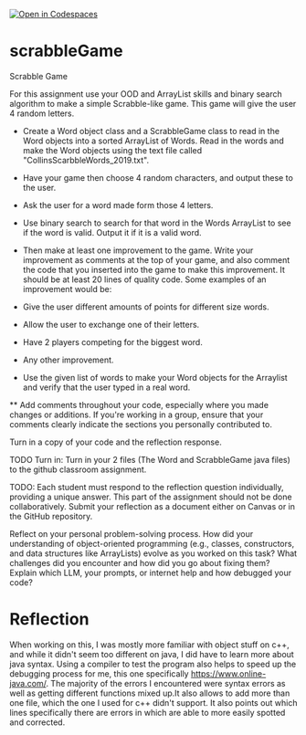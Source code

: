 [![Open in Codespaces](https://classroom.github.com/assets/launch-codespace-2972f46106e565e64193e422d61a12cf1da4916b45550586e14ef0a7c637dd04.svg)](https://classroom.github.com/open-in-codespaces?assignment_repo_id=19868763)
# scrabbleGame

Scrabble Game 

For this assignment use your OOD and ArrayList skills and binary search algorithm to make a simple Scrabble-like game.  This game will give the user 4 random letters.  

* Create a Word object class and a ScrabbleGame class to read in the Word objects into a sorted ArrayList of Words. Read in the words and make the Word objects using the text file called "CollinsScarbbleWords_2019.txt".
* Have your game then choose 4 random characters, and output these to the user.
* Ask the user for a word made form those 4 letters.
* Use binary search to search for that word in the Words ArrayList to see if the word is valid. Output it if it is a valid word.
* Then make at least one improvement to the game.  Write your improvement as comments at the top of your game, and also comment the code that you inserted into the game to make this improvement.  It should be at least 20 lines of quality code. Some examples of an improvement would be:

* Give the user different amounts of points for different size words.
* Allow the user to exchange one of their letters.
* Have 2 players competing for the biggest word.
* Any other improvement.
* Use the given list of words to make your Word objects for the Arraylist and verify that the user typed in a real word.

** Add comments throughout your code, especially where you made changes or additions. If you're working in a group, ensure that your comments clearly indicate the sections you personally contributed to.

Turn in a copy of your code and the reflection response.

TODO Turn in: Turn in your 2 files (The Word and ScrabbleGame java files) to the github classroom assignment.

TODO: Each student must respond to the reflection question individually, providing a unique answer. This part of the assignment should not be done collaboratively. Submit your reflection as a document either on Canvas or in the GitHub repository.

Reflect on your personal problem-solving process. How did your understanding of object-oriented programming (e.g., classes, constructors, and data structures like ArrayLists) evolve as you worked on this task? What challenges did you encounter and how did you go about fixing them? Explain which LLM, your prompts, or internet help and how debugged your code?

# Reflection

When working on this, I was mostly more familiar with object stuff on c++, and while it didn't seem too different on java, I did have to learn more about java syntax. Using a compiler to test the program also helps to speed up the debugging process for me, this one specifically https://www.online-java.com/. The majority of the errors I encountered were syntax errors as well as getting different functions mixed up.It also allows to add more than one file, which the one I used for c++ didn't support. It also points out which lines specifically there are errors in which are able to more easily spotted and corrected.
